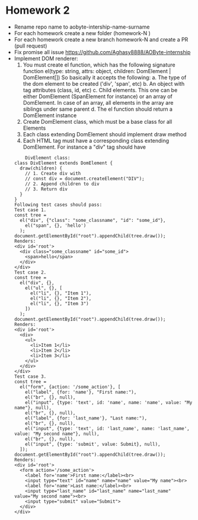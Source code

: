 # Homework 2
* Rename repo name to aobyte-intership-name-surname
* For each homework create a new folder (homework-N )
* For each homework create a new branch homework-N and create a  PR (pull request)
* Fix promise all issue https://github.com/Aghasy8888/AOByte-internship
* Implement DOM renderer:
    1. You must create el function, which has the following signature
    function el(type: string, attrs: object, children: DomElement | DomElement[])
    So basically it accepts the following:
      a. The type of the dom element to be created ('div', 'span', etc)
      b. An object with tag attributes (class, id, etc)
      c. Child elements. This one can be either DomElement (SpanElement for instance) or an array of DomElement. In case of an array, all elements in the array are siblings under same parent
      d. The el function should return a DomElement instance
    2. Create DomElement class, which must be a base class for all Elements
    3. Each class extending DomElement should implement draw method
    4. Each HTML tag must have a corresponding class extending DomElement. For instance a "div" tag should have
    ```
        DivElement class:
    class DivElement extends DomElement {
      draw(children) {
        // 1. Create div with
        // const div = document.createElement("DIV");
        // 2. Append children to div
        // 3. Return div
      }
    }
    Following test cases should pass:
    Test case 1.
    const tree =
      el("div", {"class": "some_classname", "id": "some_id"},
        el("span", {}, 'hello')
      );
    document.getElementById("root").appendChild(tree.draw());
    Renders:
    <div id='root'>
      <div class="some_classname" id="some_id">
        <span>hello</span>
      </div>
    </div>
    Test case 2.
    const tree =
      el("div", {},
        el("ul", {}, [
          el("li", {}, "Item 1"),
          el("li", {}, "Item 2"),
          el("li", {}, "Item 3")
        ])
      );
    document.getElementById("root").appendChild(tree.draw());
    Renders:
    <div id='root'>
      <div>
        <ul>
          <li>Item 1</li>
          <li>Item 2</li>
          <li>Item 3</li>
        </ul>
      </div>
    </div>
    Test case 3.
    const tree =
      el("form", {action: '/some_action'}, [
        el("label", {for: 'name'}, "First name:"),
        el("br", {}, null),
        el("input", {type: 'text', id: 'name', name: 'name', value: "My name"}, null),
        el("br", {}, null),
        el("label", {for: 'last_name'}, "Last name:"),
        el("br", {}, null),
        el("input", {type: 'text', id: 'last_name', name: 'last_name', value: "My second name"}, null),
        el("br", {}, null),
        el("input", {type: 'submit', value: Submit}, null),
      ]);
    document.getElementById("root").appendChild(tree.draw());
    Renders:
    <div id='root'>
      <form action='/some_action'>
        <label for='name'>First name:</label><br>
        <input type="text" id="name" name="name" value="My name"><br>
        <label for='name'>Last name:</label><br>
        <input type="last_name" id="last_name" name="last_name" value="My second name"><br>
        <input type="submit" value="Submit">
      </div>
    </div>
    ```
